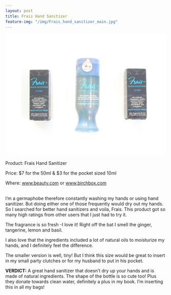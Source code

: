 ```yaml
---
layout: post
title: Frais Hand Sanitizer
feature-img: "/img/Frais_hand_sanitizer_main.jpg"
---
```


![Frais Hand Sanitizer](/img/Frais_hand_sanitizer_main.jpg)
<p>Product: Frais Hand Sanitizer</p>
<p>Price: $7 for the 50ml & $3 for the pocket sized 10ml</p>
<p>Where: <a href="http://www.beauty.com">www.beauty.com</a> or <a href="http://www.birchbox.com">www.birchbox.com</a></p>

<br>
I’m a germaphobe therefore constantly washing my hands or using hand sanitizer. But doing either one of those frequently would dry out my hands. So I searched for better hand sanitizers and voila, Frais. This product got so many high ratings from other users that I just had to try it.


The fragrance is so fresh -I love it! Right off the bat I smell the ginger, tangerine, lemon and basil. 


I also love that the ingredients included a lot of natural oils to moisturize my hands, and I definitely feel the difference.


The smaller version is well, tiny! But I think this size would be great to insert in my small party clutches or for my husband to put in his pocket. 


<b>VERDICT:</b> A great hand sanitizer that doesn’t dry up your hands and is made of natural ingredients. The shape of the bottle is so cute too! Plus they donate towards clean water, definitely a plus in my book. I’m inserting this in all my bags!
